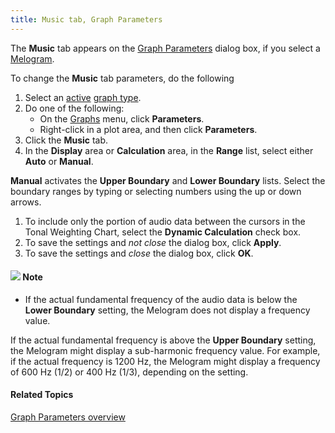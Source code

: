 ```yaml
---
title: Music tab, Graph Parameters
---
```


The **Music** tab appears on the [Graph Parameters](overview) dialog box, if you select a [Melogram](../types/music/melogram).

To change the **Music** tab parameters, do the following

1. Select an [active](../active-graph) [graph type](../types/overview).
1. Do one of the following:
   * On the [Graphs](../overview) menu, click **Parameters**.
   * Right-click in a plot area, and then click **Parameters**.
1. Click the **Music** tab.
1. In the **Display** area or **Calculation** area, in the **Range** list, select either **Auto** or **Manual**.

**Manual** activates the **Upper Boundary** and **Lower Boundary** lists. Select the boundary ranges by typing or selecting numbers using the up or down arrows.

1. To include only the portion of audio data between the cursors in the Tonal Weighting Chart, select the **Dynamic Calculation** check box.
1. To save the settings and *not close* the dialog box, click **Apply**.
1. To save the settings and *close* the dialog box, click **OK**.

#### ![](../../../../images/001.png) **Note**
- If the actual fundamental frequency of the audio data is below the **Lower Boundary** setting, the Melogram does not display a frequency value.

If the actual fundamental frequency is above the **Upper Boundary** setting, the Melogram might display a sub-harmonic frequency value. For example, if the actual frequency is 1200 Hz, the Melogram might display a frequency of 600 Hz (1/2) or 400 Hz (1/3), depending on the setting.

#### **Related Topics**
[Graph Parameters overview](overview)

